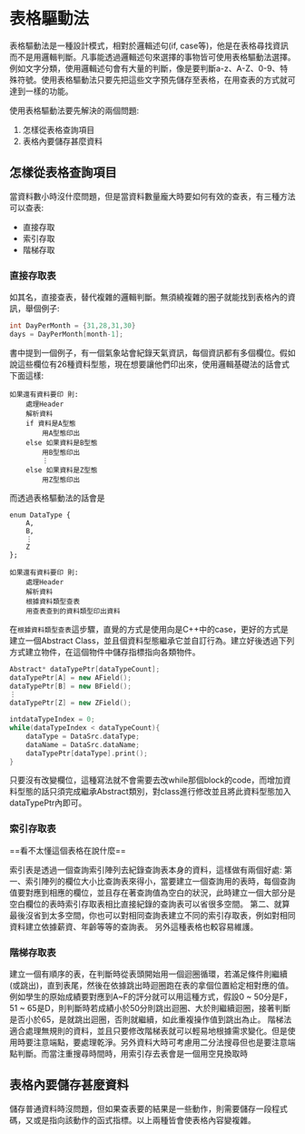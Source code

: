 # 表格驅動法

表格驅動法是一種設計模式，相對於邏輯述句(if, case等)，他是在表格尋找資訊而不是用邏輯判斷。凡事能透過邏輯述句來選擇的事物皆可使用表格驅動法選擇。
例如文字分類，使用邏輯述句會有大量的判斷，像是要判斷a-z、A-Z、0-9、特殊符號。使用表格驅動法只要先把這些文字預先儲存至表格，在用查表的方式就可達到一樣的功能。

使用表格驅動法要先解決的兩個問題:
1. 怎樣從表格查詢項目
2. 表格內要儲存甚麼資料

## 怎樣從表格查詢項目
當資料數小時沒什麼問題，但是當資料數量龐大時要如何有效的查表，有三種方法可以查表:
* 直接存取
* 索引存取
* 階梯存取

### 直接存取表
如其名，直接查表，替代複雜的邏輯判斷。無須繞複雜的圈子就能找到表格內的資訊，舉個例子:
```C++
int DayPerMonth = {31,28,31,30}
days = DayPerMonth[month-1];
```
書中提到一個例子，有一個氣象站會紀錄天氣資訊，每個資訊都有多個欄位。假如說這些欄位有26種資料型態，現在想要讓他們印出來，使用邏輯基礎法的話會式下面這樣:
```
如果還有資料要印 則:
	處理Header
	解析資料
	if 資料是A型態
		用A型態印出
	else 如果資料是B型態
		用B型態印出
		⋮
	else 如果資料是Z型態
		用Z型態印出
```

而透過表格驅動法的話會是

```
enum DataType {
	A,
	B,
	⋮
	Z
};

如果還有資料要印 則:
	處理Header
	解析資料
	根據資料類型查表
	用查表查到的資料類型印出資料
```
在`根據資料類型查表`這步驟，直覺的方式是使用向是C++中的case，更好的方式是建立一個Abstract Class，並且個資料型態繼承它並自訂行為。建立好後透過下列方式建立物件，在這個物件中儲存指標指向各類物件。
```C++
Abstract* dataTypePtr[dataTypeCount];
dataTypePtr[A] = new AField();
dataTypePtr[B] = new BField();
⋮
dataTypePtr[Z] = new ZField();

intdataTypeIndex = 0;
while(dataTypeIndex < dataTypeCount){
	dataType = DataSrc.dataType;
	dataName = DataSrc.dataName;
	dataTypePtr[dataType].print();
}
```
只要沒有改變欄位，這種寫法就不會需要去改while那個block的code，而增加資料型態的話只須完成繼承Abstract類別，對class進行修改並且將此資料型態加入dataTypePtr內即可。
### 索引存取表
==看不太懂這個表格在說什麼==

索引表是透過一個查詢索引陣列去紀錄查詢表本身的資料，這樣做有兩個好處:
第一、索引陣列的欄位大小比查詢表來得小，當要建立一個查詢用的表時，每個查詢值要對應到相應的欄位，並且存在著查詢值為空白的狀況，此時建立一個大部分是空白欄位的表時索引存取表相比直接紀錄的查詢表可以省很多空間。
第二、就算最後沒省到太多空間，你也可以對相同查詢表建立不同的索引存取表，例如對相同資料建立依據薪資、年齡等等的查詢表。
另外這種表格也較容易維護。

### 階梯存取表
建立一個有順序的表，在判斷時從表頭開始用一個迴圈循環，若滿足條件則繼續(或跳出)，直到表尾，然後在依據跳出時迴圈跑在表的拿個位置給定相對應的值。例如學生的原始成績要對應到A~F的評分就可以用這種方式，假設0 ~ 50分是F，51 ~ 65是D，則判斷時若成績小於50分則跳出迴圈、大於則繼續迴圈，接著判斷是否小於65，是就跳出迴圈，否則就繼續，如此重複操作值到跳出為止。
階梯法適合處理無規則的資料，並且只要修改階梯表就可以輕易地根據需求變化。但是使用時要注意端點，要處理乾淨。另外資料大時可考慮用二分法搜尋但也是要注意端點判斷。而當注重搜尋時間時，用索引存去表會是一個用空見換取時

## 表格內要儲存甚麼資料
儲存普通資料時沒問題，但如果查表要的結果是一些動作，則需要儲存一段程式碼，又或是指向該動作的函式指標。以上兩種皆會使表格內容變複雜。

<!--stackedit_data:
eyJoaXN0b3J5IjpbMjEwMzc0MjI1OCwtNDE0MzU4MzgzLDEwNj
c0MzkzOTAsLTQyODQxOTA0NywtNjg5OTI3ODA1LDE4MzQ3MjQ3
OTIsODkxNTgzNzI4LDEzNjAxOTQ2NjIsNDU3ODg1MTM4LDE0Mj
I5NzAwMzAsLTgyMTMzMDA2NSwtMTE1MzQxNjM2Nl19
-->
